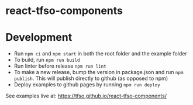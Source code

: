 # react-tfso-components

# Development

- Run `npm ci` and `npm start` in both the root folder and the example folder
- To build, run `npm run build`
- Run linter before release `npm run lint`
- To make a new release, bump the version in package.json and run `npm publish`. This will publish directly to github (as opposed to npm)
- Deploy examples to github pages by running `npm run deploy`

See examples live at: https://tfso.github.io/react-tfso-components/